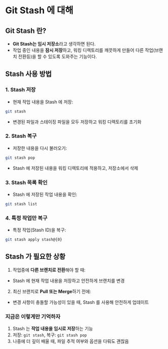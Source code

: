 Git Stash 에 대해
===

## Git Stash 란?
- **Git Stash는 임시 저장소**라고 생각하면 된다.
- 작업 중인 내용을 **잠시 저장**하고, 워킹 디렉토리를 깨끗하게 만들어 다른 작업(브랜치 전환등)을 할 수 있도록 도와주는 기능이다.

## Stash 사용 방법

### 1. Stash 저장
- 현재 작업 내용을 Stash 에 저장:
```bash 
git stash
```
- 변경된 파일과 스테이징 파일을 모두 저장하고 워킹 디렉토리를 초기화

### 2. Stash 복구
- 저장한 내용을 다시 불러오기:
```bash
git stash pop
```
- Stash 에 저장된 내용을 워킹 디렉토리에 적용하고, 저장소에서 삭제

### 3. Stash 목록 확인
- Stash 에 저장된 작업 내용을 확인:

```bash
git stash list
```

### 4. 특정 작업만 복구
- 특정 작업(Stash ID)을 복구:
```bash
git stash apply stash@{0}
```

## Stash 가 필요한 상황
1. 작업중에 **다른 브랜치로 전환**해야 할 때:
- Stash 에 현재 작업 내용을 저장하고 안전하게 브랜치를 변경

2. 최신 브랜치로 **Pull 또는 Merge**하기 전에:
- 변경 사항이 충돌할 가능성이 있을 때, Stash 를 사용해 안전하게 업데이트

### 지금은 이렇게만 기억하자
1. Stash 는 **작업 내용을 임시로 저장**하는 기능
2. 저장: `git stash`, 복구: `git stash pop`
3. 나중에 더 깊이 배울 때, 파일 추적 여부와 옵션을 다뤄도 괜찮음
